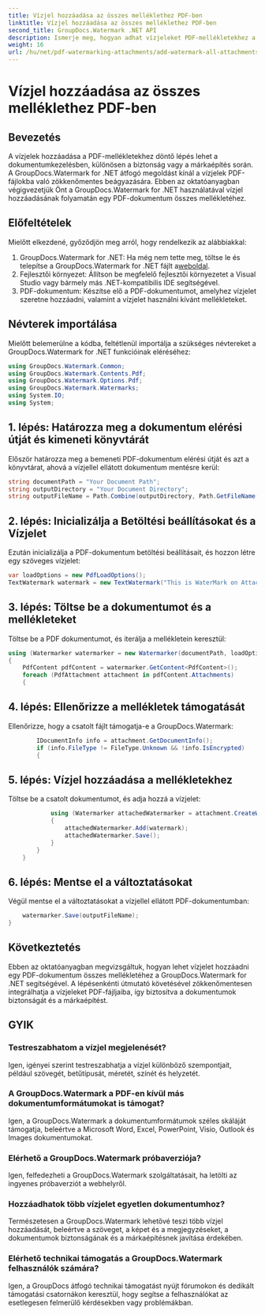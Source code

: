 ```yaml
---
title: Vízjel hozzáadása az összes melléklethez PDF-ben
linktitle: Vízjel hozzáadása az összes melléklethez PDF-ben
second_title: GroupDocs.Watermark .NET API
description: Ismerje meg, hogyan adhat vízjeleket PDF-mellékletekhez a GroupDocs.Watermark for .NET segítségével. Biztosítsa dokumentumait egyszerűen egyedi vízjelekkel.
weight: 16
url: /hu/net/pdf-watermarking-attachments/add-watermark-all-attachments-pdf/
---
```


# Vízjel hozzáadása az összes melléklethez PDF-ben

## Bevezetés
A vízjelek hozzáadása a PDF-mellékletekhez döntő lépés lehet a dokumentumkezelésben, különösen a biztonság vagy a márkaépítés során. A GroupDocs.Watermark for .NET átfogó megoldást kínál a vízjelek PDF-fájlokba való zökkenőmentes beágyazására. Ebben az oktatóanyagban végigvezetjük Önt a GroupDocs.Watermark for .NET használatával vízjel hozzáadásának folyamatán egy PDF-dokumentum összes mellékletéhez.
## Előfeltételek
Mielőtt elkezdené, győződjön meg arról, hogy rendelkezik az alábbiakkal:
1.  GroupDocs.Watermark for .NET: Ha még nem tette meg, töltse le és telepítse a GroupDocs.Watermark for .NET fájlt a[weboldal](https://releases.groupdocs.com/Watermark/net/).
2. Fejlesztői környezet: Állítson be megfelelő fejlesztői környezetet a Visual Studio vagy bármely más .NET-kompatibilis IDE segítségével.
3. PDF-dokumentum: Készítse elő a PDF-dokumentumot, amelyhez vízjelet szeretne hozzáadni, valamint a vízjelet használni kívánt mellékleteket.

## Névterek importálása
Mielőtt belemerülne a kódba, feltétlenül importálja a szükséges névtereket a GroupDocs.Watermark for .NET funkcióinak eléréséhez:
```csharp
using GroupDocs.Watermark.Common;
using GroupDocs.Watermark.Contents.Pdf;
using GroupDocs.Watermark.Options.Pdf;
using GroupDocs.Watermark.Watermarks;
using System.IO;
using System;
```
## 1. lépés: Határozza meg a dokumentum elérési útját és kimeneti könyvtárát
Először határozza meg a bemeneti PDF-dokumentum elérési útját és azt a könyvtárat, ahová a vízjellel ellátott dokumentum mentésre kerül:
```csharp
string documentPath = "Your Document Path";
string outputDirectory = "Your Document Directory";
string outputFileName = Path.Combine(outputDirectory, Path.GetFileName(documentPath));
```
## 2. lépés: Inicializálja a Betöltési beállításokat és a Vízjelet
Ezután inicializálja a PDF-dokumentum betöltési beállításait, és hozzon létre egy szöveges vízjelet:
```csharp
var loadOptions = new PdfLoadOptions();
TextWatermark watermark = new TextWatermark("This is WaterMark on Attachment", new Font("Arial", 19));
```
## 3. lépés: Töltse be a dokumentumot és a mellékleteket
Töltse be a PDF dokumentumot, és iterálja a mellékletein keresztül:
```csharp
using (Watermarker watermarker = new Watermarker(documentPath, loadOptions))
{
    PdfContent pdfContent = watermarker.GetContent<PdfContent>();
    foreach (PdfAttachment attachment in pdfContent.Attachments)
    {
```
## 4. lépés: Ellenőrizze a mellékletek támogatását
Ellenőrizze, hogy a csatolt fájlt támogatja-e a GroupDocs.Watermark:
```csharp
        IDocumentInfo info = attachment.GetDocumentInfo();
        if (info.FileType != FileType.Unknown && !info.IsEncrypted)
        {
```
## 5. lépés: Vízjel hozzáadása a mellékletekhez
Töltse be a csatolt dokumentumot, és adja hozzá a vízjelet:
```csharp
            using (Watermarker attachedWatermarker = attachment.CreateWatermarker())
            {
                attachedWatermarker.Add(watermark);
                attachedWatermarker.Save();
            }
        }
    }
```
## 6. lépés: Mentse el a változtatásokat
Végül mentse el a változtatásokat a vízjellel ellátott PDF-dokumentumban:
```csharp
    watermarker.Save(outputFileName);
}
```

## Következtetés
Ebben az oktatóanyagban megvizsgáltuk, hogyan lehet vízjelet hozzáadni egy PDF-dokumentum összes mellékletéhez a GroupDocs.Watermark for .NET segítségével. A lépésenkénti útmutató követésével zökkenőmentesen integrálhatja a vízjeleket PDF-fájljaiba, így biztosítva a dokumentumok biztonságát és a márkaépítést.
## GYIK
### Testreszabhatom a vízjel megjelenését?
Igen, igényei szerint testreszabhatja a vízjel különböző szempontjait, például szövegét, betűtípusát, méretét, színét és helyzetét.
### A GroupDocs.Watermark a PDF-en kívül más dokumentumformátumokat is támogat?
Igen, a GroupDocs.Watermark a dokumentumformátumok széles skáláját támogatja, beleértve a Microsoft Word, Excel, PowerPoint, Visio, Outlook és Images dokumentumokat.
### Elérhető a GroupDocs.Watermark próbaverziója?
Igen, felfedezheti a GroupDocs.Watermark szolgáltatásait, ha letölti az ingyenes próbaverziót a webhelyről.
### Hozzáadhatok több vízjelet egyetlen dokumentumhoz?
Természetesen a GroupDocs.Watermark lehetővé teszi több vízjel hozzáadását, beleértve a szöveget, a képet és a megjegyzéseket, a dokumentumok biztonságának és a márkaépítésnek javítása érdekében.
### Elérhető technikai támogatás a GroupDocs.Watermark felhasználók számára?
Igen, a GroupDocs átfogó technikai támogatást nyújt fórumokon és dedikált támogatási csatornákon keresztül, hogy segítse a felhasználókat az esetlegesen felmerülő kérdésekben vagy problémákban.